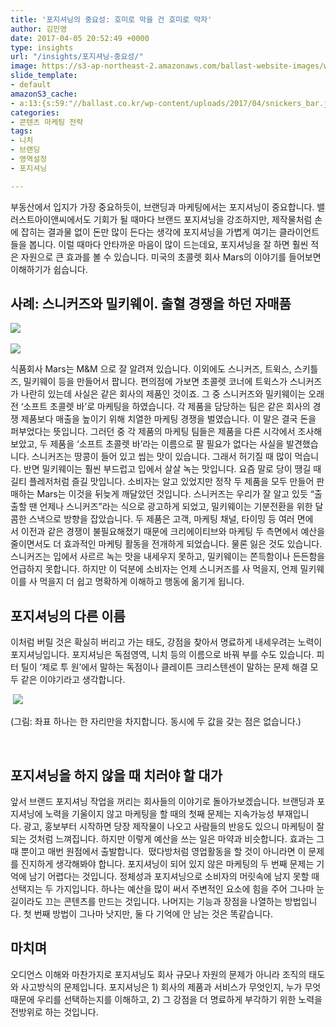 ```yaml
---
title: '포지셔닝의 중요성: 호미로 막을 건 호미로 막자'
author: 김민영
date: 2017-04-05 20:52:49 +0000
type: insights
url: "/insights/포지셔닝-중요성/"
image: https://s3-ap-northeast-2.amazonaws.com/ballast-website-images/wp-content/uploads/2017/04/15105821/img.png
slide_template:
- default
amazonS3_cache:
- a:13:{s:59:"//ballast.co.kr/wp-content/uploads/2017/04/snickers_bar.jpg";i:53325;s:109:"//s3-ap-northeast-2.amazonaws.com/ballast-website-images/wp-content/uploads/2017/04/15105819/snickers_bar.jpg";i:53325;s:59:"//ballast.co.kr/wp-content/uploads/2017/04/milkyway_bar.jpg";i:53324;s:109:"//s3-ap-northeast-2.amazonaws.com/ballast-website-images/wp-content/uploads/2017/04/15105820/milkyway_bar.jpg";i:53324;s:50:"//ballast.co.kr/wp-content/uploads/2017/04/img.png";i:53323;s:100:"//s3-ap-northeast-2.amazonaws.com/ballast-website-images/wp-content/uploads/2017/04/15105821/img.png";i:53323;s:116:"//s3-ap-northeast-2.amazonaws.com/ballast-website-images/wp-content/uploads/2017/04/15105819/snickers_bar-300x85.jpg";i:53325;s:63:"//www.ballast.co.kr/wp-content/uploads/2017/04/snickers_bar.jpg";i:53325;s:70:"//www.ballast.co.kr/wp-content/uploads/2017/04/snickers_bar-300x85.jpg";i:53325;s:117:"//s3-ap-northeast-2.amazonaws.com/ballast-website-images/wp-content/uploads/2017/04/15105820/milkyway_bar-300x105.jpg";i:53324;s:63:"//www.ballast.co.kr/wp-content/uploads/2017/04/milkyway_bar.jpg";i:53324;s:71:"//www.ballast.co.kr/wp-content/uploads/2017/04/milkyway_bar-300x105.jpg";i:53324;s:54:"//www.ballast.co.kr/wp-content/uploads/2017/04/img.png";i:53323;}
categories:
- 콘텐츠 마케팅 전략
tags:
- 니치
- 브랜딩
- 영역설정
- 포지셔닝

---
```

부동산에서 입지가 가장 중요하듯이, 브랜딩과 마케팅에서는 포지셔닝이 중요합니다. 밸러스트아이앤씨에서도 기회가 될 때마다 브랜드 포지셔닝을 강조하지만, 제작물처럼 손에 잡히는 결과물 없이 돈만 많이 든다는 생각에 포지셔닝을 가볍게 여기는 클라이언트들을 봅니다.
이럴 때마다 안타까운 마음이 많이 드는데요, 포지셔닝을 잘 하면 훨씬 적은 자원으로 큰 효과를 볼 수 있습니다. 미국의 초콜렛 회사 Mars의 이야기를 들어보면 이해하기가 쉽습니다.

## 사례: 스니커즈와 밀키웨이. 출혈 경쟁을 하던 자매품

![](https://s3-ap-northeast-2.amazonaws.com/ballast-website-images/wp-content/uploads/2017/04/15105819/snickers_bar-300x85.jpg) 

![](https://s3-ap-northeast-2.amazonaws.com/ballast-website-images/wp-content/uploads/2017/04/15105820/milkyway_bar-300x105.jpg)

식품회사 Mars는 M&M 으로 잘 알려져 있습니다. 이외에도 스니커즈, 트윅스, 스키틀즈, 밀키웨이 등을 만들어서 팝니다. 편의점에 가보면 초콜렛 코너에 트윅스가 스니커즈가 나란히 있는데 사실은 같은 회사의 제품인 것이죠. 그 중 스니커즈와 밀키웨이는 오래 전 ‘소프트 초콜렛 바’로 마케팅을 하였습니다. 각 제품을 담당하는 팀은 같은 회사의 경쟁 제품보다 매출을 높이기 위해 치열한 마케팅 경쟁을 벌였습니다. 이 말은 결국 돈을 퍼부었다는 뜻입니다.
그러던 중 각 제품의 마케팅 팀들은 제품을 다른 시각에서 조사해보았고, 두 제품을 ‘소프트 초콜렛 바’라는 이름으로 팔 필요가 없다는 사실을 발견했습니다. 스니커즈는 땅콩이 들어 있고 씹는 맛이 있습니다. 그래서 허기질 때 많이 먹습니다. 반면 밀키웨이는 훨씬 부드럽고 입에서 살살 녹는 맛입니다. 요즘 말로 당이 땡길 때 길티 플레저처럼 즐길 맛입니다.
소비자는 알고 있었지만 정작 두 제품을 모두 만들어 판매하는 Mars는 이것을 뒤늦게 깨달았던 것입니다. 스니커즈는 우리가 잘 알고 있듯 “출출할 땐 언제나 스니커즈”라는 식으로 광고하게 되었고, 밀키웨이는 기분전환을 위한 달콤한 스낵으로 방향을 잡았습니다.
두 제품은 고객, 마케팅 채널, 타이밍 등 여러 면에서 이전과 같은 경쟁이 불필요해졌기 때문에 크리에이티브와 마케팅 두 측면에서 예산을 줄이면서도 더 효과적인 마케팅 활동을 전개하게 되었습니다.
물론 잃은 것도 있습니다. 스니커즈는 입에서 사르르 녹는 맛을 내세우지 못하고, 밀키웨이는 쫀득함이나 든든함을 언급하지 못합니다. 하지만 이 덕분에 소비자는 언제 스니커즈를 사 먹을지, 언제 밀키웨이를 사 먹을지 더 쉽고 명확하게 이해하고 행동에 옮기게 됩니다.

## 포지셔닝의 다른 이름
이처럼 버릴 것은 확실히 버리고 가는 태도, 강점을 찾아서 명료하게 내세우려는 노력이 포지셔닝입니다. 포지셔닝은 독점영역, 니치 등의 이름으로 바꿔 부를 수도 있습니다. 피터 틸이 ‘제로 투 원’에서 말하는 독점이나 클레이튼 크리스텐센이 말하는 문제 해결 모두 같은 이야기라고 생각합니다.

 ![](https://s3-ap-northeast-2.amazonaws.com/ballast-website-images/wp-content/uploads/2017/04/15105821/img.png)

 (그림: 좌표 하나는 한 자리만을 차지합니다. 동시에 두 값을 갖는 점은 없습니다.)

 

## 포지셔닝을 하지 않을 때 치러야 할 대가
앞서 브랜드 포지셔닝 작업을 꺼리는 회사들의 이야기로 돌아가보겠습니다. 브랜딩과 포지셔닝에 노력을 기울이지 않고 마케팅을 할 때의 첫째 문제는 지속가능성 부재입니다. 광고, 홍보부터 시작하면 당장 제작물이 나오고 사람들의 반응도 있으니 마케팅이 잘 되는 것처럼 느껴집니다. 하지만 이렇게 예산을 쓰는 일은 마약과 비슷합니다. 효과는 그 때 뿐이고 매번 원점에서 출발합니다.  떴다방처럼 영업활동을 할 것이 아니라면 이 문제를 진지하게 생각해봐야 합니다.
포지셔닝이 되어 있지 않은 마케팅의 두 번째 문제는 기억에 남기 어렵다는 것입니다. 정체성과 포지셔닝으로 소비자의 머릿속에 남지 못할 때 선택지는 두 가지입니다. 하나는 예산을 많이 써서 주변적인 요소에 힘을 주어 그나마 눈길이라도 끄는 콘텐츠를 만드는 것입니다. 나머지는 기능과 장점을 나열하는 방법입니다. 첫 번째 방법이 그나마 낫지만, 둘 다 기억에 안 남는 것은 똑같습니다.

## 마치며
오디언스 이해와 마찬가지로 포지셔닝도 회사 규모나 자원의 문제가 아니라 조직의 태도와 사고방식의 문제입니다. 포지셔닝은 1) 회사의 제품과 서비스가 무엇인지, 누가 무엇 때문에 우리를 선택하는지를 이해하고, 2) 그 강점을 더 명료하게 부각하기 위한 노력을 전방위로 하는 것입니다.